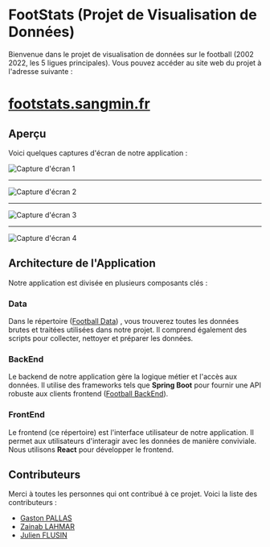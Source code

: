 # FootStats (Projet de Visualisation de Données)

Bienvenue dans le projet de visualisation de données sur le football (2002 2022, les 5 ligues principales). Vous pouvez accéder au site web du projet à l'adresse suivante : 

# [footstats.sangmin.fr](http://footstats.sangmin.fr)

## Aperçu

Voici quelques captures d'écran de notre application :

![Capture d'écran 1](https://github.com/Sangmin-SHIM/FootFront/assets/93679283/e3da9a9a-cbbf-4b68-a539-276e78055540)
<hr>

![Capture d'écran 2](https://github.com/Sangmin-SHIM/FootFront/assets/93679283/97a260e5-1abd-48bc-9be5-dd177b95ad68)
<hr>

![Capture d'écran 3](https://github.com/Sangmin-SHIM/FootFront/assets/93679283/b474550f-b707-462b-bc13-a34b1388fce6)
<hr>

![Capture d'écran 4](https://github.com/Sangmin-SHIM/FootFront/assets/93679283/35f7df84-a756-43e3-8392-e0a2c7e39ebe)

## Architecture de l'Application

Notre application est divisée en plusieurs composants clés :

### Data

Dans le répertoire ([Football Data](https://github.com/Sangmin-SHIM/Football)) , vous trouverez toutes les données brutes et traitées utilisées dans notre projet. Il comprend également des scripts pour collecter, nettoyer et préparer les données.

### BackEnd

Le backend de notre application gère la logique métier et l'accès aux données. Il utilise des frameworks tels que **Spring Boot** pour fournir une API robuste aux clients frontend ([Football BackEnd](https://github.com/Sangmin-SHIM/FootStatsVisualization)).

### FrontEnd

Le frontend (ce répertoire) est l'interface utilisateur de notre application. Il permet aux utilisateurs d'interagir avec les données de manière conviviale. Nous utilisons **React** pour développer le frontend.

## Contributeurs

Merci à toutes les personnes qui ont contribué à ce projet. Voici la liste des contributeurs :

- [Gaston PALLAS](https://github.com/Gastonpallas)
- [Zainab LAHMAR](https://github.com/zlahmar)
- [Julien FLUSIN](https://github.com/jul-fls)
